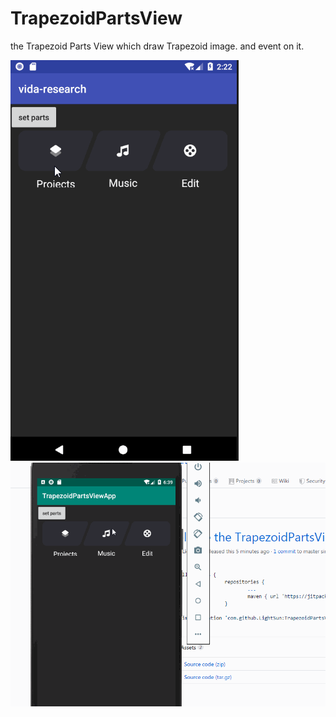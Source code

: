 # TrapezoidPartsView
the Trapezoid Parts View which draw Trapezoid image. and event on it.

![demo1](https://github.com/LightSun/TrapezoidPartsView/blob/master/TrapezoidPartsViewApp/res/TrapezoidPartsView.gif)
![demo2](https://github.com/LightSun/TrapezoidPartsView/blob/master/TrapezoidPartsViewApp/res/TrapezoidPartsView2.gif)
